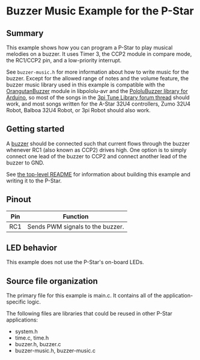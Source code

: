 # Buzzer Music Example for the P-Star

## Summary

This example shows how you can program a P-Star to play musical melodies on a
buzzer.  It uses Timer 3, the CCP2 module in compare mode, the RC1/CCP2 pin, and
a low-priority interrupt.

See `buzzer-music.h` for more information about how to write music for the
buzzer.  Except for the allowed range of notes and the volume feature, the
buzzer music library used in this example is compatible with the
[OrangutanBuzzer] module in libpololu-avr and the [PololuBuzzer library for
Arduino][PololuBuzzer], so most of the songs in the [3pi Tune Library forum
thread][tunes] should work, and most songs written for the A-Star 32U4
controllers, Zumo 32U4 Robot, Balboa 32U4 Robot, or 3pi Robot should also work.


## Getting started

A [buzzer] should be connected such that current flows through the buzzer
whenever RC1 (also known as CCP2) drives high.  One option is to simply connect
one lead of the buzzer to CCP2 and connect another lead of the buzzer to GND.

See [the top-level README](../README.md) for information about building this
example and writing it to the P-Star.


## Pinout

| Pin | Function                                        |
|-----|-------------------------------------------------|
| RC1 | Sends PWM signals to the buzzer.                |


## LED behavior

This example does not use the P-Star's on-board LEDs.


## Source file organization

The primary file for this example is main.c.  It contains all of the
application-specific logic.

The following files are libraries that could be reused in other P-Star
applications:

- system.h
- time.c, time.h
- buzzer.h, buzzer.c
- buzzer-music.h, buzzer-music.c

[buzzer]: https://www.pololu.com/product/1484
[OrangutanBuzzer]: https://github.com/pololu/libpololu-avr/blob/master/src/OrangutanBuzzer/OrangutanBuzzer.h
[PololuBuzzer]: https://github.com/pololu/pololu-buzzer-arduino
[tunes]: https://forum.pololu.com/t/3pi-tune-library/1305
